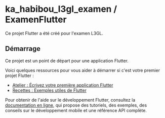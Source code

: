 # ka_habibou_l3gl_examen / ExamenFlutter

Ce projet Flutter a été créé pour l'examen L3GL.

## Démarrage

Ce projet est un point de départ pour une application Flutter.

Voici quelques ressources pour vous aider à démarrer si c'est votre premier projet Flutter :

- [Atelier : Écrivez votre première application Flutter](https://docs.flutter.dev/get-started/codelab)
- [Recettes : Exemples utiles de Flutter](https://docs.flutter.dev/cookbook)

Pour obtenir de l'aide sur le développement Flutter, consultez la
[documentation en ligne](https://docs.flutter.dev/), qui propose des tutoriels,
des exemples, des conseils sur le développement mobile et une référence API complète.
